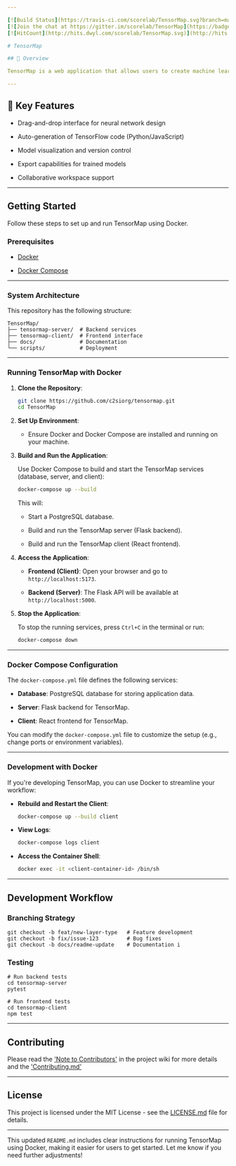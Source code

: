 ```yaml
---

[![Build Status](https://travis-ci.com/scorelab/TensorMap.svg?branch=master)](https://travis-ci.com/scorelab/TensorMap)  
[![Join the chat at https://gitter.im/scorelab/TensorMap](https://badges.gitter.im/Join%20Chat.svg)](https://gitter.im/scorelab/TensorMap)  
[![HitCount](http://hits.dwyl.com/scorelab/TensorMap.svg)](http://hits.dwyl.com/scorelab/TensorMap)

# TensorMap

## 🌟 Overview

TensorMap is a web application that allows users to create machine learning algorithms visually. TensorMap supports reverse engineering of the visual layout to a TensorFlow implementation in preferred languages. The goal of the project is to let beginners play with machine learning algorithms in TensorFlow without requiring extensive background knowledge about the library. For more details about the project, read our [project wiki](https://github.com/scorelab/TensorMap/wiki).

---
```


## 🚀 Key Features

- Drag-and-drop interface for neural network design

- Auto-generation of TensorFlow code (Python/JavaScript)

- Model visualization and version control

- Export capabilities for trained models

- Collaborative workspace support

---

## Getting Started

Follow these steps to set up and run TensorMap using Docker.

### Prerequisites

- [Docker](https://docs.docker.com/get-docker/)

- [Docker Compose](https://docs.docker.com/compose/install/)

---

### System Architecture

This repository has the following structure:

```
TensorMap/
├── tensormap-server/  # Backend services
├── tensormap-client/  # Frontend interface
├── docs/              # Documentation
└── scripts/           # Deployment 
```
---

### Running TensorMap with Docker

1. **Clone the Repository**:

   ```bash
   git clone https://github.com/c2siorg/tensormap.git
   cd TensorMap
   ```

2. **Set Up Environment**:

   - Ensure Docker and Docker Compose are installed and running on your machine.

3. **Build and Run the Application**:

   Use Docker Compose to build and start the TensorMap services (database, server, and client):

   ```bash
   docker-compose up --build
   ```
   This will:
   - Start a PostgreSQL database.

   - Build and run the TensorMap server (Flask backend).

   - Build and run the TensorMap client (React frontend).

4. **Access the Application**:

   - **Frontend (Client)**: Open your browser and go to `http://localhost:5173`.

   - **Backend (Server)**: The Flask API will be available at `http://localhost:5000`.

5. **Stop the Application**:

   To stop the running services, press `Ctrl+C` in the terminal or run:

   ```bash
   docker-compose down
   ```

---

### Docker Compose Configuration

The `docker-compose.yml` file defines the following services:

- **Database**: PostgreSQL database for storing application data.

- **Server**: Flask backend for TensorMap.

- **Client**: React frontend for TensorMap.

You can modify the `docker-compose.yml` file to customize the setup (e.g., change ports or environment variables).

---

### Development with Docker

If you're developing TensorMap, you can use Docker to streamline your workflow:

- **Rebuild and Restart the Client**:

  ```bash
  docker-compose up --build client
  ```

- **View Logs**:

  ```bash
  docker-compose logs client
  ```

- **Access the Container Shell**:
  ```bash
  docker exec -it <client-container-id> /bin/sh
  ```
---

## Development Workflow

### Branching Strategy

```
git checkout -b feat/new-layer-type   # Feature development
git checkout -b fix/issue-123         # Bug fixes
git checkout -b docs/readme-update    # Documentation i
```

### Testing 

```
# Run backend tests
cd tensormap-server
pytest

# Run frontend tests
cd tensormap-client
npm test
```

---

## Contributing

Please read the ['Note to Contributors'](https://github.com/scorelab/TensorMap/wiki/Note-to-Contributors) in the project wiki for more details and the ['Contributing.md'](CONTRIBUTING.md)

---

## License

This project is licensed under the MIT License - see the [LICENSE.md](https://github.com/scorelab/TensorMap/blob/master/LICENSE) file for details.

---

This updated `README.md` includes clear instructions for running TensorMap using Docker, making it easier for users to get started. Let me know if you need further adjustments!
